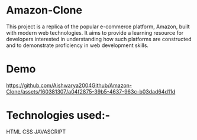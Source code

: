 # Amazon-Clone
This project is a replica of the popular e-commerce platform, Amazon, built with modern web technologies. It aims to provide a learning resource for developers interested in understanding how such platforms are constructed and to demonstrate proficiency in web development skills.

# Demo


https://github.com/Aishwarya2004Github/Amazon-Clone/assets/160381307/a04f2875-39b5-4637-963c-b03dad64d11d

# Technologies used:-
HTML
CSS
JAVASCRIPT
